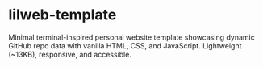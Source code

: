 # lilweb-template
Minimal terminal-inspired personal website template showcasing dynamic GitHub repo data with vanilla HTML, CSS, and JavaScript. Lightweight (~13KB), responsive, and accessible.
